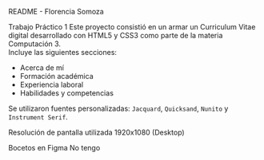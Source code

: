 README - Florencia Somoza

Trabajo Práctico 1
Este proyecto consistió en un armar un Curriculum Vitae digital desarrollado con HTML5 y CSS3 como parte de la materia Computación 3.  
Incluye las siguientes secciones:  

- Acerca de mí
- Formación académica
- Experiencia laboral
- Habilidades y competencias

Se utilizaron fuentes personalizadas: `Jacquard`, `Quicksand`, `Nunito` y `Instrument Serif`.  

Resolución de pantalla utilizada
1920x1080 (Desktop)

Bocetos en Figma
No tengo
